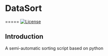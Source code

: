 # DataSort
=====
[![License](https://img.shields.io/badge/License-MIT%20License-blue.svg)](https://opensource.org/licenses/MIT)

## Introduction
A semi-automatic sorting script based on python
